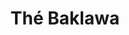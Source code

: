 ---
title: "Thé Baklawa"
price: "7,50€"
description: "Thé Baklawa aux saveurs exquises."
image: "/uploads/the-baklawa.jpg"
image_alt: "Thé Baklawa"
---